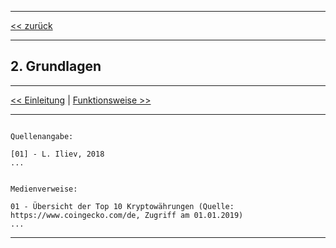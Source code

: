 ***

[<< zurück](Einleitung.md) 

***

## 2. Grundlagen





***

[<< Einleitung](Einleitung.md) | [Funktionsweise >>](Funktionsweise.md)

***

```

Quellenangabe:

[01] - L. Iliev, 2018
...


Medienverweise:

01 - Übersicht der Top 10 Kryptowährungen (Quelle: https://www.coingecko.com/de, Zugriff am 01.01.2019)
...

```

***
